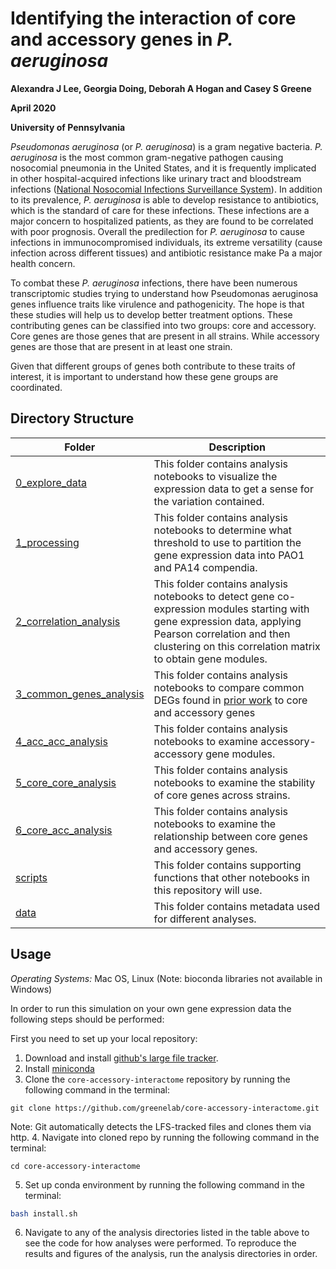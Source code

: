 # Identifying the interaction of core and accessory genes in *P. aeruginosa*

**Alexandra J Lee, Georgia Doing, Deborah A Hogan and Casey S Greene**

**April 2020**

**University of Pennsylvania**

_Pseudomonas aeruginosa_ (or _P. aeruginosa_) is a gram negative bacteria. _P. aeruginosa_ is the most common gram-negative pathogen causing nosocomial pneumonia in the United States, and it is frequently implicated in other hospital-acquired infections like urinary tract and bloodstream infections
 ([National Nosocomial Infections Surveillance System](https://academic.oup.com/cid/article/41/6/848/2022258)).
 In addition to its prevalence, _P. aeruginosa_ is able to develop resistance to antibiotics, which is the standard of care for these infections.
 These infections are a major concern to hospitalized patients, as they are found to be correlated with poor prognosis. Overall the predilection for _P. aeruginosa_ to cause infections in immunocompromised individuals, its extreme versatility (cause infection across different tissues) and antibiotic resistance make Pa a major health concern.

To combat these _P. aeruginosa_ infections, there have been numerous transcriptomic studies trying to understand how Pseudomonas aeruginosa genes influence traits like virulence and pathogenicity.
The hope is that these studies will help us to develop better treatment options. These contributing genes can be classified into two groups: core and accessory.
Core genes are those genes that are present in all strains.
While accessory genes are those that are present in at least one strain.

Given that different groups of genes both contribute to these traits of interest, it is important to understand how these gene groups are coordinated.

## Directory Structure
| Folder | Description |
| --- | --- |
| [0_explore_data](0_explore_data) | This folder contains analysis notebooks to visualize the expression data to get a sense for the variation contained.|
| [1_processing](1_processing) | This folder contains analysis notebooks to determine what threshold to use to partition the gene expression data into PAO1 and PA14 compendia.|
| [2_correlation_analysis](2_correlation_analysis) | This folder contains analysis notebooks to detect gene co-expression modules starting with gene expression data, applying Pearson correlation and then clustering on this correlation matrix to obtain gene modules.|
| [3_common_genes_analysis](3_common_genes_analysis) | This folder contains analysis notebooks to compare common DEGs found in [prior work](https://github.com/greenelab/generic-expression-patterns/blob/master/pseudomonas_analysis/2_identify_generic_genes_pathways.ipynb) to core and accessory genes|
| [4_acc_acc_analysis](4_acc_acc_analysis) | This folder contains analysis notebooks to examine accessory-accessory gene modules.|
| [5_core_core_analysis](5_core_core_analysis) | This folder contains analysis notebooks to examine the stability of core genes across strains.|
| [6_core_acc_analysis](6_core_acc_analysis) | This folder contains analysis notebooks to examine the relationship between core genes and accessory genes.|
| [scripts](scripts) | This folder contains supporting functions that other notebooks in this repository will use.|
| [data](data) | This folder contains metadata used for different analyses.|


## Usage
*Operating Systems:* Mac OS, Linux (Note: bioconda libraries not available in Windows)

In order to run this simulation on your own gene expression data the following steps should be performed:

First you need to set up your local repository:
1. Download and install [github's large file tracker](https://git-lfs.github.com/).
2. Install [miniconda](https://docs.conda.io/en/latest/miniconda.html)
3. Clone the `core-accessory-interactome` repository by running the following command in the terminal:
```
git clone https://github.com/greenelab/core-accessory-interactome.git
```
Note: Git automatically detects the LFS-tracked files and clones them via http.
4. Navigate into cloned repo by running the following command in the terminal:
```
cd core-accessory-interactome
```
5. Set up conda environment by running the following command in the terminal:
```bash
bash install.sh
```
6. Navigate to any of the analysis directories listed in the table above to see the code for how analyses were performed. To reproduce the results and figures of the analysis, run the analysis directories in order.